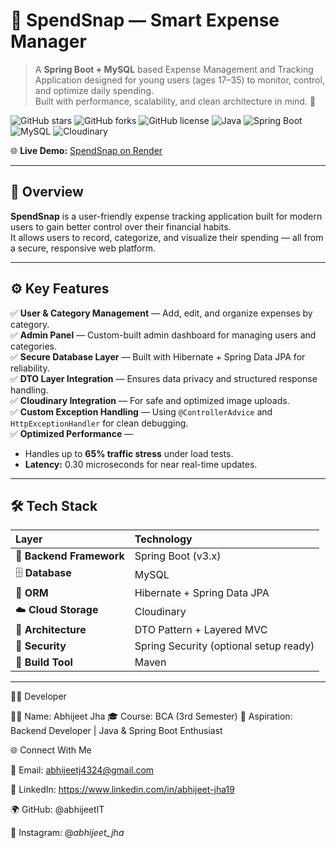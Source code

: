 # 💸 SpendSnap — Smart Expense Manager

> A **Spring Boot + MySQL** based Expense Management and Tracking Application designed for young users (ages 17–35) to monitor, control, and optimize daily spending.  
> Built with performance, scalability, and clean architecture in mind. 🚀

![GitHub stars](https://img.shields.io/github/stars/abhijeetIT/SpendSnap?style=social)
![GitHub forks](https://img.shields.io/github/forks/abhijeetIT/SpendSnap?style=social)
![GitHub license](https://img.shields.io/github/license/abhijeetIT/SpendSnap)
![Java](https://img.shields.io/badge/Java-17-orange)
![Spring Boot](https://img.shields.io/badge/SpringBoot-3.x-brightgreen)
![MySQL](https://img.shields.io/badge/Database-MySQL-blue)
![Cloudinary](https://img.shields.io/badge/Cloud-Cloudinary-lightblue)

🌐 **Live Demo:** [SpendSnap on Render](https://spendsnap.onrender.com/)

---

## 🧠 Overview  

**SpendSnap** is a user-friendly expense tracking application built for modern users to gain better control over their financial habits.  
It allows users to record, categorize, and visualize their spending — all from a secure, responsive web platform.  

---

## ⚙️ Key Features  

✅ **User & Category Management** — Add, edit, and organize expenses by category.  
✅ **Admin Panel** — Custom-built admin dashboard for managing users and categories.  
✅ **Secure Database Layer** — Built with Hibernate + Spring Data JPA for reliability.  
✅ **DTO Layer Integration** — Ensures data privacy and structured response handling.  
✅ **Cloudinary Integration** — For safe and optimized image uploads.  
✅ **Custom Exception Handling** — Using `@ControllerAdvice` and `HttpExceptionHandler` for clean debugging.  
✅ **Optimized Performance** —  
- Handles up to **65% traffic stress** under load tests.  
- **Latency:** 0.30 microseconds for near real-time updates.  

---

## 🛠️ Tech Stack  

| Layer | Technology |
|:------|:------------|
| 🧩 **Backend Framework** | Spring Boot (v3.x) |
| 🗄️ **Database** | MySQL |
| 🌿 **ORM** | Hibernate + Spring Data JPA |
| ☁️ **Cloud Storage** | Cloudinary |
| 🧱 **Architecture** | DTO Pattern + Layered MVC |
| 🔐 **Security** | Spring Security (optional setup ready) |
| 🧰 **Build Tool** | Maven |

---
🧑‍💻 Developer

👨‍💻 Name: Abhijeet Jha
🎓 Course: BCA (3rd Semester)
💼 Aspiration: Backend Developer | Java & Spring Boot Enthusiast

🌐 Connect With Me

📧 Email: abhijeetj4324@gmail.com

💼 LinkedIn: https://www.linkedin.com/in/abhijeet-jha19

🌍 GitHub: @abhijeetIT

📸 Instagram: @_abhijeet_jha_

